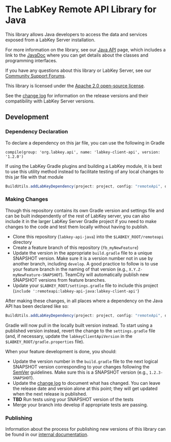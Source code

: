 # The LabKey Remote API Library for Java

This library allows Java 
developers to access the data and services exposed from a LabKey Server installation.

For more information on the library, 
see our [Java API](https://www.labkey.org/Documentation/wiki-page.view?name=javaAPI) page, 
which includes a link to the [JavaDoc](https://www.labkey.org/download/clientapi_docs/java-api/)
where you can get details about the classes and programming interfaces. 

If you have any questions about this library or LabKey Server, 
see our [Community Support Forums](https://www.labkey.org/home/Support/LabKey%20Support%20Forum/project-begin.view?).

This library is licensed under the [Apache 2.0 open-source license](http://www.apache.org/licenses/LICENSE-2.0).

See the [change log](CHANGELOG.md) for information on the release versions and their
compatibility with LabKey Server versions.

## Development

### Dependency Declaration
To declare a dependency on this jar file, you can use the following in Gradle

```compile(group: 'org.labkey.api', name: 'labkey-client-api', version: '1.2.0')```

If using the LabKey Gradle plugins and building a LabKey module, it is best to 
use this utility method instead to facilitate testing of any local changes to
this jar file with that module
```gradle
BuildUtils.addLabKeyDependency(project: project, config: "remoteApi", depProjectPath: BuildUtils.getRemoteApiProjectPath(gradle), depVersion: project.labkeyClientApiVersion)
```

### Making Changes

Though this repository contains its own Gradle version and settings file and can be built
independently of the rest of LabKey server, you can also include it in the larger LabKey 
Server Gradle project if you need to make changes to the code and test them locally without
having to publish.  

- Clone this repository (`labkey-api-java`) into the `$LABKEY_ROOT/remoteapi` directory
- Create a feature branch of this repository (`fb_myNewFeature`)
- Update the version in the appropriate `build.gradle` file to a unique SNAPSHOT version. Make sure 
it is a version number not in use by another branch, including `develop`.  A good practice to 
follow is to use your feature branch in the naming of that version (e.g., `X.Y.Z-myNewFeature-SNAPSHOT`). 
TeamCity will automatically publish new SNAPSHOT versions from feature branches.
- Update your `$LABKEY_ROOT/settings.gradle` file to include this project (`include ':remoteapi:labkey-api-java:labkey-client-api'`)

After making these changes, in all places where a dependency on the Java API has been declared like so: 

```gradle
BuildUtils.addLabKeyDependency(project: project, config: "remoteApi", depProjectPath: BuildUtils.getRemoteApiProjectPath(gradle), depVersion: project.labkeyClientApiVersion)
```

Gradle will now pull in the locally built version instead. To start using a published
version instead, revert the change to the `settings.gradle` file (and, if necessary, update the `labkeyClientApiVersion`
in the `$LABKEY_ROOT/gradle.properties` file).

When your feature development is done, you should:

- Update the version number in the `build.gradle` file to the next logical SNAPSHOT version corresponding to your changes
following the [SemVer](https://semver.org/) guidelines.  Make sure this is a SNAPSHOT version (e.g., `1.2.3-SNAPSHOT`).
- Update the [change log](CHANGELOG.md) to document what has changed.  You can leave the release date and version alone at this 
point; they will get updated when the next release is published.
- **TBD** Run tests using your SNAPSHOT version of the tests
- Merge your branch into develop if appropriate tests are passing.


### Publishing

Information about the process for publishing new versions of this library
can be found in our [internal documentation](https://internal.labkey.com/Handbook/Dev/wiki-page.view?name=mavenArtifacts).
